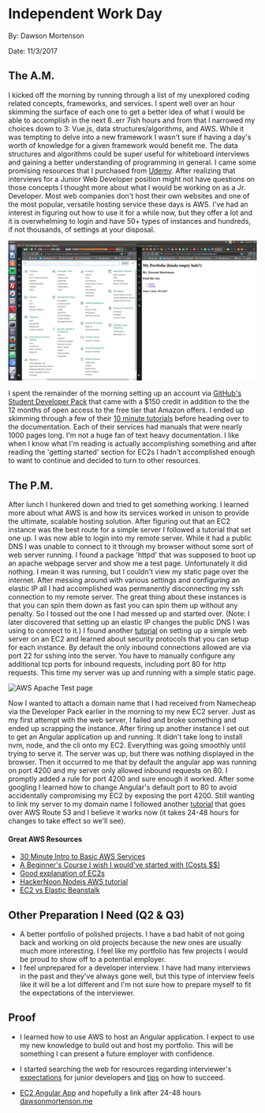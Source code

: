 Independent Work Day
======
By: Dawson Mortenson

Date: 11/3/2017

The A.M.
------
I kicked off the morning by running through a list of my unexplored coding related concepts, frameworks, and services. I spent well over an hour skimming the surface of each one to get a better idea of what I would be able to accomplish in the next 8..err 7ish hours and from that I narrowed my choices down to 3: Vue.js, data structures/algorithms, and AWS. While it was tempting to delve into a new framework I wasn't sure if having a day's worth of knowledge for a given framework would benefit me. The data structures and algorithms could be super useful for whiteboard interviews and gaining a better understanding of programming in general. I came some promising resources that I purchased from [Udemy]("https://www.udemy.com/learning-data-structures-in-javascript-from-scratch/"). After realizing that interviews for a Junior Web Developer position might not have questions on those concepts I thought more about what I would be working on as a Jr. Developer. Most web companies don't host their own websites and one of the most popular, versatile hosting service these days is AWS. I've had an interest in figuring out how to use it for a while now, but they offer a lot and it is overwhelming to login and have 50+ types of instances and hundreds, if not thousands, of settings at your disposal.

![SOOO many choices](screenshots/aws-1.png?raw=true "The many, many options you have for firing up AWS services.")

I spent the remainder of the morning setting up an account via [GitHub's Student Developer Pack]("https://education.github.com/pack") that came with a $150 credit in addition to the the 12 months of open access to the free tier that Amazon offers. I ended up skimming through a few of their [10 minute tutorials]("https://aws.amazon.com/getting-started/tutorials/") before heading over to the documentation. Each of their services had manuals that were nearly 1000 pages long. I'm not a huge fan of text heavy documentation. I like when I know what I'm reading is actually accomplishing something and after reading the 'getting started' section for EC2s I hadn't accomplished enough to want to continue and decided to turn to other resources.

The P.M.
------
After lunch I hunkered down and tried to get something working. I learned more about what AWS is and how its services worked in unison to provide the ultimate, scalable hosting solution. After figuring out that an EC2 instance was the best route for a simple server I followed a tutorial that set one up. I was now able to login into my remote server. While it had a public DNS I was unable to connect to it through my browser without some sort of web server running. I found a package 'httpd' that was supposed to boot up an apache webpage server and show me a test page. Unfortunately it did nothing. I mean it was running, but I couldn't view my static page over the internet. After messing around with various settings and configuring an elastic IP all I had accomplished was permanently disconnecting my ssh connection to my remote server. The great thing about these instances is that you can spin them down as fast you can spin them up without any penalty. So I tossed out the one I had messed up and started over. (Note: I later discovered that setting up an elastic IP changes the public DNS I was using to connect to it.) I found another [tutorial]("https://www.nczonline.net/blog/2011/07/21/quick-and-dirty-spinning-up-a-new-ec2-web-server-in-five-minutes/") on setting up a simple web server on an EC2 and learned about security protocols that you can setup for each instance. By default the only inbound connections allowed are via port 22 for sshing into the server. You have to manually configure any additional tcp ports for inbound requests, including port 80 for http requests. This time my server was up and running with a simple static page.

![AWS Apache Test page](http://docs.aws.amazon.com/AWSEC2/latest/UserGuide/images/apache_test_page2.4.png)

Now I wanted to attach a domain name that I had received from Namecheap via the Developer Pack earlier in the morning to my new EC2 server. Just as my first attempt with the web server, I failed and broke something and ended up scrapping the instance. After firing up another instance I set out to get an Angular application up and running. It didn't take long to install nvm, node, and the cli onto my EC2. Everything was going smoothly until trying to serve it. The server was up, but there was nothing displayed in the browser. Then it occurred to me that by default the angular app was running on port 4200 and my server only allowed inbound requests on 80. I promptly added a rule for port 4200 and sure enough it worked. After some googling I learned how to change Angular's default port to 80 to avoid accidentally compromising my EC2 by exposing the port 4200. Still wanting to link my server to my domain name I followed another [tutorial]("http://techgenix.com/namecheap-aws-ec2-linux/") that goes over AWS Route 53 and I believe it works now (it takes 24-48 hours for changes to take effect so we'll see).

#### Great AWS Resources

* [30 Minute Intro to Basic AWS Services](https://www.youtube.com/watch?v=ubCNZRNjhyo)
* [A Beginner's Course I wish I would've started with (Costs $$)](https://www.udemy.com/learn-aws-the-hard-way/)
* [Good explanation of EC2s](https://www.youtube.com/watch?v=lZMkgOMYYIg)
* [HackerNoon Nodejs AWS tutorial](https://hackernoon.com/tutorial-creating-and-managing-a-node-js-server-on-aws-part-1-d67367ac5171)
* [EC2 vs Elastic Beanstalk](https://stackoverflow.com/questions/25956193/difference-between-amazon-ec2-and-aws-elastic-beanstalk)

Other Preparation I Need (Q2 & Q3)
------

* A better portfolio of polished projects. I have a bad habit of not going back and working on old projects because the new ones are usually much more interesting. I feel like my portfolio has few projects I would be proud to show off to a potential employer.
* I feel unprepared for a developer interview. I have had many interviews in the past and they've always gone well, but this type of interview feels like it will be a lot different and I'm not sure how to prepare myself to fit the expectations of the interviewer.

Proof
------

* I learned how to use AWS to host an Angular application. I expect to use my new knowledge to build out and host my portfolio. This will be something I can present a future employer with confidence.

* I started searching the web for resources regarding interviewer's [expectations](https://www.reddit.com/r/webdev/comments/5wqbxy/junior_front_end_dev_interview/) for junior developers and [tips](https://www.reddit.com/r/cscareerquestions/comments/6g589z/junior_software_developer_interview_tips_please/) on how to succeed.

* [EC2 Angular App](ec2-34-211-238-146.us-west-2.compute.amazonaws.com) and hopefully a link after 24-48 hours [dawsonmortenson.me](http://www.dawsonmortenson.me)
